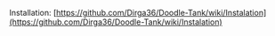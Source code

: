 Installation: [https://github.com/Dirga36/Doodle-Tank/wiki/Instalation](https://github.com/Dirga36/Doodle-Tank/wiki/Instalation)